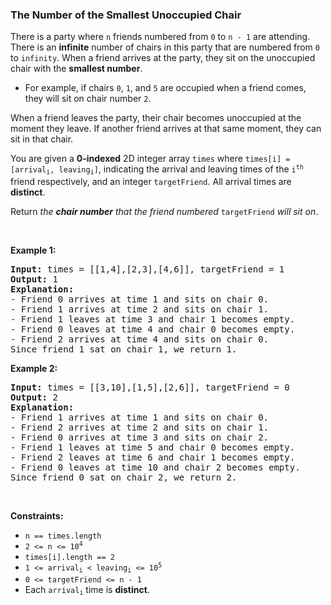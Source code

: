 
<h3>The Number of the Smallest Unoccupied Chair</h3>
<div><p>There is a party where <code>n</code> friends numbered from <code>0</code> to <code>n - 1</code> are attending. There is an <strong>infinite</strong> number of chairs in this party that are numbered from <code>0</code> to <code>infinity</code>. When a friend arrives at the party, they sit on the unoccupied chair with the <strong>smallest number</strong>.</p>
<ul>
<li>For example, if chairs <code>0</code>, <code>1</code>, and <code>5</code> are occupied when a friend comes, they will sit on chair number <code>2</code>.</li>
</ul>
<p>When a friend leaves the party, their chair becomes unoccupied at the moment they leave. If another friend arrives at that same moment, they can sit in that chair.</p>
<p>You are given a <strong>0-indexed</strong> 2D integer array <code>times</code> where <code>times[i] = [arrival<sub>i</sub>, leaving<sub>i</sub>]</code>, indicating the arrival and leaving times of the <code>i<sup>th</sup></code> friend respectively, and an integer <code>targetFriend</code>. All arrival times are <strong>distinct</strong>.</p>
<p>Return<em> the <strong>chair number</strong> that the friend numbered </em><code>targetFriend</code><em> will sit on</em>.</p>
<p> </p>
<p><strong>Example 1:</strong></p>
<pre><strong>Input:</strong> times = [[1,4],[2,3],[4,6]], targetFriend = 1
<strong>Output:</strong> 1
<strong>Explanation:</strong> 
- Friend 0 arrives at time 1 and sits on chair 0.
- Friend 1 arrives at time 2 and sits on chair 1.
- Friend 1 leaves at time 3 and chair 1 becomes empty.
- Friend 0 leaves at time 4 and chair 0 becomes empty.
- Friend 2 arrives at time 4 and sits on chair 0.
Since friend 1 sat on chair 1, we return 1.
</pre>
<p><strong>Example 2:</strong></p>
<pre><strong>Input:</strong> times = [[3,10],[1,5],[2,6]], targetFriend = 0
<strong>Output:</strong> 2
<strong>Explanation:</strong> 
- Friend 1 arrives at time 1 and sits on chair 0.
- Friend 2 arrives at time 2 and sits on chair 1.
- Friend 0 arrives at time 3 and sits on chair 2.
- Friend 1 leaves at time 5 and chair 0 becomes empty.
- Friend 2 leaves at time 6 and chair 1 becomes empty.
- Friend 0 leaves at time 10 and chair 2 becomes empty.
Since friend 0 sat on chair 2, we return 2.
</pre>
<p> </p>
<p><strong>Constraints:</strong></p>
<ul>
<li><code>n == times.length</code></li>
<li><code>2 &lt;= n &lt;= 10<sup>4</sup></code></li>
<li><code>times[i].length == 2</code></li>
<li><code>1 &lt;= arrival<sub>i</sub> &lt; leaving<sub>i</sub> &lt;= 10<sup>5</sup></code></li>
<li><code>0 &lt;= targetFriend &lt;= n - 1</code></li>
<li>Each <code>arrival<sub>i</sub></code> time is <strong>distinct</strong>.</li>
</ul>
</div>
